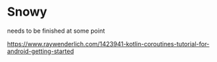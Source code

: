 # Snowy

needs to be finished at some point

https://www.raywenderlich.com/1423941-kotlin-coroutines-tutorial-for-android-getting-started
